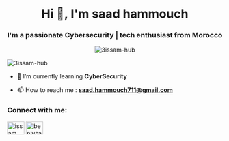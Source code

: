<!--[![MasterHead](https://techcrunch.com/wp-content/uploads/2019/04/password.gif)]-->
<h1 align="center">Hi 👋, I'm saad hammouch</h1>
<h3 align="center">I'm a passionate Cybersecurity | tech enthusiast from Morocco</h3>
<p align="center"> <img src="https://cdn.dribbble.com/users/239755/screenshots/3019824/dave_coding_dribbble.gif" alt="3issam-hub" /> </p>

<p align="left"> <img src="https://komarev.com/ghpvc/?username=3issam-hub&label=Profile%20views&color=0e75b6&style=flat" alt="3issam-hub" /> </p>

- 🌱 I’m currently learning **CyberSecurity**

- 📫 How to reach me : **saad.hammouch711@gmail.com**

<h3 align="left">Connect with me:</h3>
<p align="left">
<a href="https://www.linkedin.com/in/saad-hammouch-319312211/" target="blank"><img align="center" src="https://raw.githubusercontent.com/rahuldkjain/github-profile-readme-generator/master/src/images/icons/Social/linked-in-alt.svg" alt="issam beniysa" height="30" width="40" /></a>
<a href="https://www.instagram.com/newsaad711/" target="blank"><img align="center" src="https://raw.githubusercontent.com/rahuldkjain/github-profile-readme-generator/master/src/images/icons/Social/instagram.svg" alt="beniysa_issam" height="30" width="40" /></a>
</p>
